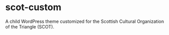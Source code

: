# scot-custom
A child WordPress theme customized for the Scottish Cultural Organization of the Triangle (SCOT).
